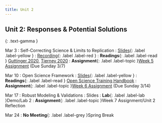```yaml
---
title: Unit 2
---
```


## Unit 2: Responses & Potential Solutions 
{: .text-gamma }


Mar 3
: Self-Correcting Science & Limits to Replication
  : [Slides](https://docs.google.com/presentation/d/1Hj00MQXmEwdRPe3jR1SPxBycD65Frrg1f-ZoTTpXrps/edit?usp=sharing){: .label .label-yellow }
  : [Recording](https://www.youtube.com/watch?v=4JL9_qQmU90){: .label .label-red }
: **Readings**{: .label .label-read }
[Guttinger 2020](https://link.springer.com/article/10.1007/s13194-019-0269-1), 
[Tierney 2020](https://reader.elsevier.com/reader/sd/pii/S0749597820303678?token=F5918493C95E662ED6713F5B46C8CFD0B5682403FE9A9FCD26F834B2705CF4E000C45F38F372C9A9CB0F6F5FF588DBAE)
: **Assignment**{: .label .label-topic }[Week 5 Assignment](https://bcourses.berkeley.edu/courses/1502254/discussion_topics/6004391) (Due Sunday 3/7)


Mar 10
: Open Science Framework
  : [Slides](https://docs.google.com/presentation/d/1AQyn7Mk3oY27B3PULONZXVGYZSzaW4lNUww3EfG00WE/edit?usp=sharing){: .label .label-yellow }
: **Readings**{: .label .label-read }
[Open Science Training Handbook](https://open-science-training-handbook.gitbook.io/)
: **Assignment**{: .label .label-topic }[Week 6 Assignment](https://bcourses.berkeley.edu/courses/1502254/assignments/8254251) (Due Sunday 3/14)


Mar 17
: Robust Modeling & Validations
  : Slides
: **Lab**{: .label .label-lab }Demo/Lab 2
: **Assignment**{: .label .label-topic }Week 7 Assignment/Unit 2 Reflection


Mar 24
: **No Meeting**{: .label .label-grey }Spring Break
